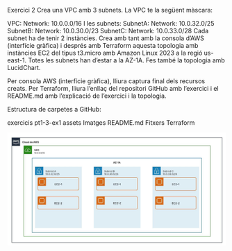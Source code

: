 Exercici 2
Crea una VPC amb 3 subnets. La VPC te la següent màscara:

VPC:
Network: 10.0.0.0/16
I les subnets:
SubnetA:
Network: 10.0.32.0/25
SubnetB:
Network: 10.0.30.0/23
SubnetC:
Network: 10.0.33.0/28
Cada subnet ha de tenir 2 instàncies.
Crea amb tant amb la consola d’AWS (interfície gràfica) i després amb Terraform aquesta topologia amb instàncies EC2 del tipus t3.micro amb Amazon Linux 2023 a la regió us-east-1. Totes les subnets han d’estar a la AZ-1A. Fes també la topologia amb LucidChart.

Per consola AWS (interfície gràfica), lliura captura final dels recursos creats.
Per Terraform, lliura l’enllaç del repositori GitHub amb l’exercici i el README.md amb l’explicació de l’exercici i la topologia.


Estructura de carpetes a GitHub:

exercicis
pt1-3-ex1
assets
Imatges
README.md
Fitxers Terraform

![](./assets/Imatges/Topologia2.jpeg)

